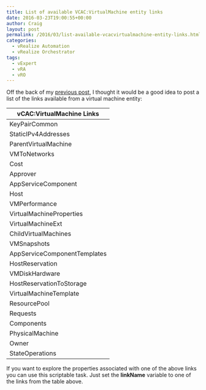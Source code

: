 ```yaml
---
title: List of available VCAC:VirtualMachine entity links
date: 2016-03-23T19:00:55+00:00
author: Craig
layout: post
permalink: /2016/03/list-available-vcacvirtualmachine-entity-links.html
categories:
  - vRealize Automation
  - vRealize Orchestrator
tags:
  - vExpert
  - vRA
  - vRO
---
```

Off the back of my <a href="http://wp.me/p6O7V1-af">previous post</a>, I thought it would be a good idea to post a list of the links available from a virtual machine entity:

<!--more-->

|vCAC:VirtualMachine Links|
|--- |
|KeyPairCommon|
|StaticIPv4Addresses|
|ParentVirtualMachine|
|VMToNetworks|
|Cost|
|Approver|
|AppServiceComponent|
|Host|
|VMPerformance|
|VirtualMachineProperties|
|VirtualMachineExt|
|ChildVirtualMachines|
|VMSnapshots|
|AppServiceComponentTemplates|
|HostReservation|
|VMDiskHardware|
|HostReservationToStorage|
|VirtualMachineTemplate|
|ResourcePool|
|Requests|
|Components|
|PhysicalMachine|
|Owner|
|StateOperations|

If you want to explore the properties associated with one of the above links you can use this scriptable task. Just set the **linkName** variable to one of the links from the table above.

<script src="https://gist.github.com/chelnak/03eebad726f5e3ade12d.js"></script>
